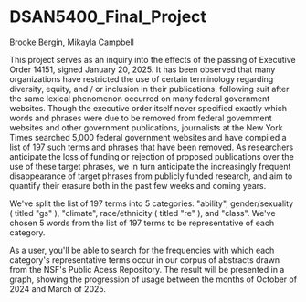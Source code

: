 # DSAN5400_Final_Project

Brooke Bergin, Mikayla Campbell

This project serves as an inquiry into the effects of the passing of Executive Order 14151, signed January 20, 2025. It has been observed that many organizations have restricted the use of certain terminology regarding diversity, equity, and / or inclusion in their publications, following suit after the same lexical phenomenon occurred on many federal government websites. Though the executive order itself never specified exactly which words and phrases were due to be removed from federal government websites and other government publications, journalists at the New York Times searched 5,000 federal government websites and have compiled a list of 197 such terms and phrases that have been removed. As researchers anticipate the loss of funding or rejection of proposed publications over the use of these target phrases, we in turn anticipate the increasingly frequent disappearance of target phrases from publicly funded research, and aim to quantify their erasure both in the past few weeks and coming years.

We've split the list of 197 terms into 5 categories: "ability", gender/sexuality ( titled "gs" ), "climate", race/ethnicity ( titled "re" ), and "class". We've chosen 5 words from the list of 197 terms to be representative of each category.

As a user, you'll be able to search for the frequencies with which each category's representative terms occur in our corpus of abstracts drawn from the NSF's Public Acess Repository. The result will be presented in a graph, showing the progression of usage between the months of October of 2024 and March of 2025. 
